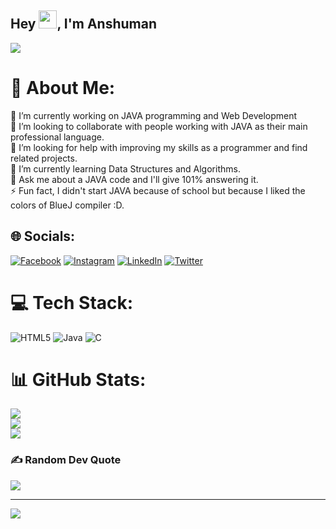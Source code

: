 ## Hey <img src="https://github.com/TheDudeThatCode/TheDudeThatCode/blob/master/Assets/Hi.gif" width="29">, I'm Anshuman

![](https://imgur.com/a/owFvRuf)


# 💫 About Me:
🔭 I’m currently working on JAVA programming and Web Development<br>👯 I’m looking to collaborate with people working with JAVA as their main professional language.<br>🤝 I’m looking for help with improving my skills as a programmer and find related projects.<br>🌱 I’m currently learning Data Structures and Algorithms.<br>💬 Ask me about a JAVA code and I'll give 101% answering it.<br>⚡ Fun fact, I didn't start JAVA because of school but because I liked the colors of BlueJ compiler :D.


## 🌐 Socials:
[![Facebook](https://img.shields.io/badge/Facebook-%231877F2.svg?logo=Facebook&logoColor=white)](https://facebook.com/AnshumanChakraborty) [![Instagram](https://img.shields.io/badge/Instagram-%23E4405F.svg?logo=Instagram&logoColor=white)](https://instagram.com/_xnshxmxn_) [![LinkedIn](https://img.shields.io/badge/LinkedIn-%230077B5.svg?logo=linkedin&logoColor=white)](https://linkedin.com/in/AnshumanChakraborty) [![Twitter](https://img.shields.io/badge/Twitter-%231DA1F2.svg?logo=Twitter&logoColor=white)](https://twitter.com/@anshupopped) 

# 💻 Tech Stack:
![HTML5](https://img.shields.io/badge/html5-%23E34F26.svg?style=for-the-badge&logo=html5&logoColor=white) ![Java](https://img.shields.io/badge/java-%23ED8B00.svg?style=for-the-badge&logo=java&logoColor=white) ![C](https://img.shields.io/badge/c-%2300599C.svg?style=for-the-badge&logo=c&logoColor=white)
# 📊 GitHub Stats:
![](https://github-readme-stats.vercel.app/api?username=Anshuman-Chakraborty&theme=highcontrast&hide_border=false&include_all_commits=false&count_private=false)<br/>
![](https://github-readme-streak-stats.herokuapp.com/?user=Anshuman-Chakraborty&theme=highcontrast&hide_border=false)<br/>
![](https://github-readme-stats.vercel.app/api/top-langs/?username=Anshuman-Chakraborty&theme=highcontrast&hide_border=false&include_all_commits=false&count_private=false&layout=compact)

### ✍️ Random Dev Quote
![](https://quotes-github-readme.vercel.app/api?type=vetical&theme=tokyonight)

---
[![](https://visitcount.itsvg.in/api?id=Anshuman-Chakraborty&icon=6&color=4)](https://visitcount.itsvg.in)
